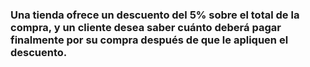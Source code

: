 ### Una tienda ofrece un descuento del 5% sobre el total de la compra, y un cliente desea saber cuánto deberá pagar finalmente por su compra después de que le apliquen el descuento.
